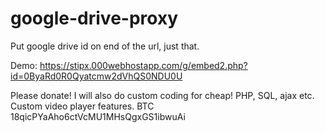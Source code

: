 # google-drive-proxy

Put google drive id on end of the url, just that.

Demo: https://stipx.000webhostapp.com/g/embed2.php?id=0ByaRd0R0Qyatcmw2dVhQS0NDU0U

Please donate! I will also do custom coding for cheap! PHP, SQL, ajax etc. Custom video player features.
BTC
18qicPYaAho6ctVcMU1MHsQgxGS1ibwuAi
